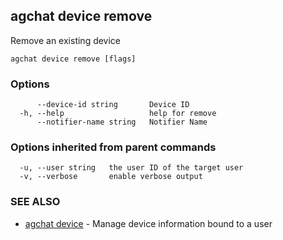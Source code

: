 ## agchat device remove

Remove an existing device

```
agchat device remove [flags]
```

### Options

```
      --device-id string       Device ID
  -h, --help                   help for remove
      --notifier-name string   Notifier Name
```

### Options inherited from parent commands

```
  -u, --user string   the user ID of the target user
  -v, --verbose       enable verbose output
```

### SEE ALSO

* [agchat device](agchat_device.md)	 - Manage device information bound to a user


